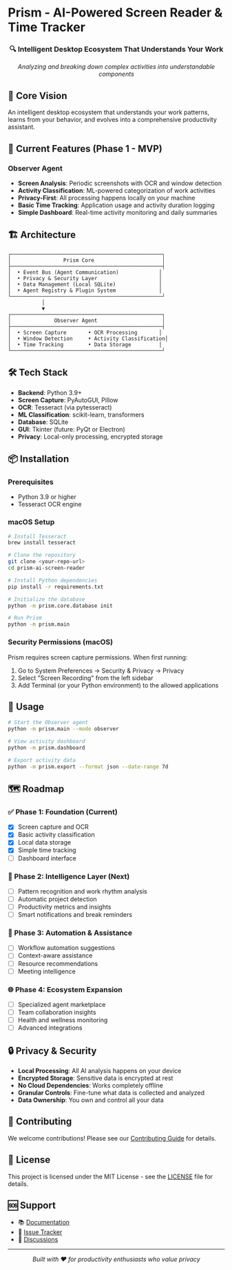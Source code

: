 # Prism - AI-Powered Screen Reader & Time Tracker

<div align="center">
  <h3>🔍 Intelligent Desktop Ecosystem That Understands Your Work</h3>
  <p><em>Analyzing and breaking down complex activities into understandable components</em></p>
</div>

## 🌟 Core Vision

An intelligent desktop ecosystem that understands your work patterns, learns from your behavior, and evolves into a comprehensive productivity assistant.

## 🚀 Current Features (Phase 1 - MVP)

### Observer Agent
- **Screen Analysis**: Periodic screenshots with OCR and window detection
- **Activity Classification**: ML-powered categorization of work activities
- **Privacy-First**: All processing happens locally on your machine
- **Basic Time Tracking**: Application usage and activity duration logging
- **Simple Dashboard**: Real-time activity monitoring and daily summaries

## 🏗️ Architecture

```
┌─────────────────────────────────────────────────┐
│                 Prism Core                      │
├─────────────────────────────────────────────────┤
│  • Event Bus (Agent Communication)             │
│  • Privacy & Security Layer                    │
│  • Data Management (Local SQLite)              │
│  • Agent Registry & Plugin System              │
└─────────────────────────────────────────────────┘
           │
           ▼
┌─────────────────────────────────────────────────┐
│              Observer Agent                     │
├─────────────────────────────────────────────────┤
│  • Screen Capture       • OCR Processing       │
│  • Window Detection     • Activity Classification│
│  • Time Tracking        • Data Storage         │
└─────────────────────────────────────────────────┘
```

## 🛠️ Tech Stack

- **Backend**: Python 3.9+
- **Screen Capture**: PyAutoGUI, Pillow
- **OCR**: Tesseract (via pytesseract)
- **ML Classification**: scikit-learn, transformers
- **Database**: SQLite
- **GUI**: Tkinter (future: PyQt or Electron)
- **Privacy**: Local-only processing, encrypted storage

## 📦 Installation

### Prerequisites
- Python 3.9 or higher
- Tesseract OCR engine

### macOS Setup
```bash
# Install Tesseract
brew install tesseract

# Clone the repository
git clone <your-repo-url>
cd prism-ai-screen-reader

# Install Python dependencies
pip install -r requirements.txt

# Initialize the database
python -m prism.core.database init

# Run Prism
python -m prism.main
```

### Security Permissions (macOS)
Prism requires screen capture permissions. When first running:
1. Go to System Preferences → Security & Privacy → Privacy
2. Select "Screen Recording" from the left sidebar
3. Add Terminal (or your Python environment) to the allowed applications

## 🎯 Usage

```bash
# Start the Observer agent
python -m prism.main --mode observer

# View activity dashboard
python -m prism.dashboard

# Export activity data
python -m prism.export --format json --date-range 7d
```

## 🗺️ Roadmap

### ✅ Phase 1: Foundation (Current)
- [x] Screen capture and OCR
- [x] Basic activity classification
- [x] Local data storage
- [x] Simple time tracking
- [ ] Dashboard interface

### 🔄 Phase 2: Intelligence Layer (Next)
- [ ] Pattern recognition and work rhythm analysis
- [ ] Automatic project detection
- [ ] Productivity metrics and insights
- [ ] Smart notifications and break reminders

### 🔮 Phase 3: Automation & Assistance
- [ ] Workflow automation suggestions
- [ ] Context-aware assistance
- [ ] Resource recommendations
- [ ] Meeting intelligence

### 🌐 Phase 4: Ecosystem Expansion
- [ ] Specialized agent marketplace
- [ ] Team collaboration insights
- [ ] Health and wellness monitoring
- [ ] Advanced integrations

## 🔒 Privacy & Security

- **Local Processing**: All AI analysis happens on your device
- **Encrypted Storage**: Sensitive data is encrypted at rest
- **No Cloud Dependencies**: Works completely offline
- **Granular Controls**: Fine-tune what data is collected and analyzed
- **Data Ownership**: You own and control all your data

## 🤝 Contributing

We welcome contributions! Please see our [Contributing Guide](CONTRIBUTING.md) for details.

## 📄 License

This project is licensed under the MIT License - see the [LICENSE](LICENSE) file for details.

## 🆘 Support

- 📚 [Documentation](docs/)
- 🐛 [Issue Tracker](issues/)
- 💬 [Discussions](discussions/)

---

<div align="center">
  <p><em>Built with ❤️ for productivity enthusiasts who value privacy</em></p>
</div> 